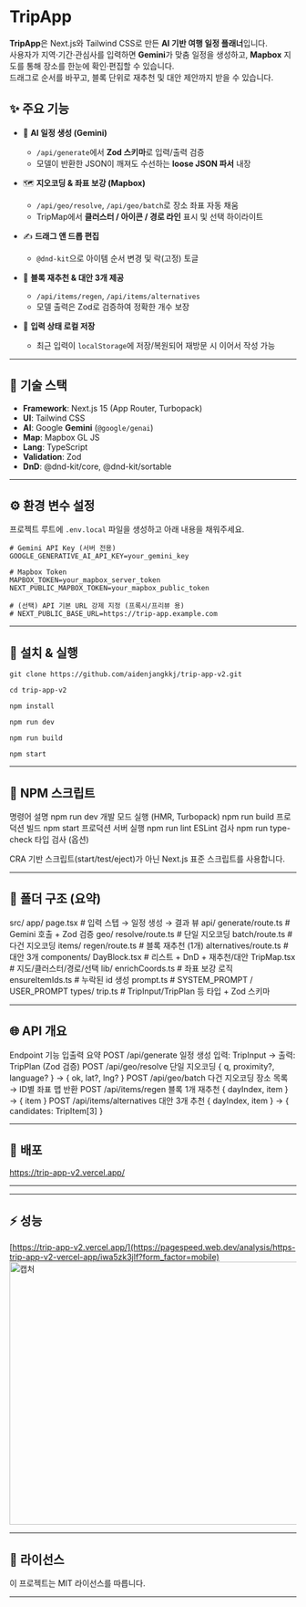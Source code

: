 # TripApp

**TripApp**은 Next.js와 Tailwind CSS로 만든 **AI 기반 여행 일정 플래너**입니다.  
사용자가 지역·기간·관심사를 입력하면 **Gemini**가 맞춤 일정을 생성하고, **Mapbox** 지도를 통해 장소를 한눈에 확인·편집할 수 있습니다.  
드래그로 순서를 바꾸고, 블록 단위로 재추천 및 대안 제안까지 받을 수 있습니다.

## ✨ 주요 기능

- 🧠 **AI 일정 생성 (Gemini)**  
  - `/api/generate`에서 **Zod 스키마**로 입력/출력 검증  
  - 모델이 반환한 JSON이 깨져도 수선하는 **loose JSON 파서** 내장

- 🗺 **지오코딩 & 좌표 보강 (Mapbox)**  
  - `/api/geo/resolve`, `/api/geo/batch`로 장소 좌표 자동 채움  
  - TripMap에서 **클러스터 / 아이콘 / 경로 라인** 표시 및 선택 하이라이트

- ✍️ **드래그 앤 드롭 편집**  
  - `@dnd-kit`으로 아이템 순서 변경 및 락(고정) 토글

- 🔄 **블록 재추천 & 대안 3개 제공**  
  - `/api/items/regen`, `/api/items/alternatives`  
  - 모델 출력은 Zod로 검증하여 정확한 개수 보장

- 💾 **입력 상태 로컬 저장**  
  - 최근 입력이 `localStorage`에 저장/복원되어 재방문 시 이어서 작성 가능

---

## 🧱 기술 스택

- **Framework**: Next.js 15 (App Router, Turbopack)  
- **UI**: Tailwind CSS  
- **AI**: Google **Gemini** (`@google/genai`)  
- **Map**: Mapbox GL JS  
- **Lang**: TypeScript  
- **Validation**: Zod  
- **DnD**: @dnd-kit/core, @dnd-kit/sortable

---

## ⚙️ 환경 변수 설정

프로젝트 루트에 `.env.local` 파일을 생성하고 아래 내용을 채워주세요.

```env
# Gemini API Key (서버 전용)
GOOGLE_GENERATIVE_AI_API_KEY=your_gemini_key

# Mapbox Token
MAPBOX_TOKEN=your_mapbox_server_token
NEXT_PUBLIC_MAPBOX_TOKEN=your_mapbox_public_token

# (선택) API 기본 URL 강제 지정 (프록시/프리뷰 용)
# NEXT_PUBLIC_BASE_URL=https://trip-app.example.com
```
---

## 🧭 설치 & 실행

```
git clone https://github.com/aidenjangkkj/trip-app-v2.git

cd trip-app-v2

npm install

npm run dev

npm run build

npm start
```
---

## 📜 NPM 스크립트
명령어	설명
npm run dev	개발 모드 실행 (HMR, Turbopack)
npm run build	프로덕션 빌드
npm start	프로덕션 서버 실행
npm run lint	ESLint 검사
npm run type-check	타입 검사 (옵션)

CRA 기반 스크립트(start/test/eject)가 아닌 Next.js 표준 스크립트를 사용합니다.

---

## 📂 폴더 구조 (요약)
src/
  app/
    page.tsx                        # 입력 스텝 → 일정 생성 → 결과 뷰
    api/
      generate/route.ts             # Gemini 호출 + Zod 검증
      geo/
        resolve/route.ts            # 단일 지오코딩
        batch/route.ts              # 다건 지오코딩
      items/
        regen/route.ts              # 블록 재추천 (1개)
        alternatives/route.ts       # 대안 3개
  components/
    DayBlock.tsx                    # 리스트 + DnD + 재추천/대안
    TripMap.tsx                     # 지도/클러스터/경로/선택
  lib/
    enrichCoords.ts                 # 좌표 보강 로직
    ensureItemIds.ts                # 누락된 id 생성
    prompt.ts                       # SYSTEM_PROMPT / USER_PROMPT
  types/
    trip.ts                         # TripInput/TripPlan 등 타입 + Zod 스키마
    
---

## 🌐 API 개요
Endpoint	기능	입출력 요약
POST /api/generate	일정 생성	입력: TripInput → 출력: TripPlan (Zod 검증)
POST /api/geo/resolve	단일 지오코딩	{ q, proximity?, language? } → { ok, lat?, lng? }
POST /api/geo/batch	다건 지오코딩	장소 목록 → ID별 좌표 맵 반환
POST /api/items/regen	블록 1개 재추천	{ dayIndex, item } → { item }
POST /api/items/alternatives	대안 3개 추천	{ dayIndex, item } → { candidates: TripItem[3] }

---

## 🚀 배포

https://trip-app-v2.vercel.app/

---

---

## ⚡ 성능

[https://trip-app-v2.vercel.app/](https://pagespeed.web.dev/analysis/https-trip-app-v2-vercel-app/iwa5zk3jlf?form_factor=mobile)
<img width="963" height="461" alt="캡처" src="https://github.com/user-attachments/assets/14ea2786-b950-474d-8b17-4a8d8ff5132d" />


---

## 📄 라이선스

이 프로젝트는 MIT 라이선스를 따릅니다.

---

